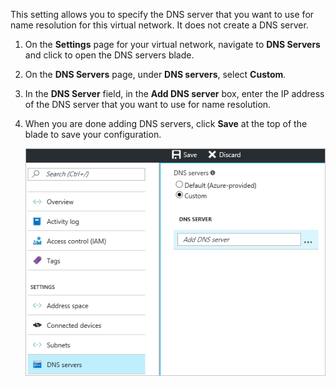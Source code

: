 This setting allows you to specify the DNS server that you want to use for name resolution for this virtual network. It does not create a DNS server.

1. On the **Settings** page for your virtual network, navigate to **DNS Servers** and click to open the DNS servers blade.
2. On the **DNS Servers** page, under **DNS servers**, select **Custom**.
3. In the **DNS Server** field, in the **Add DNS server** box, enter the IP address of the DNS server that you want to use for name resolution.
4. When you are done adding DNS servers, click **Save** at the top of the blade to save your configuration.
   
    ![Custom DNS](./media/vpn-gateway-add-dns-rm-portal/add_dns.png)